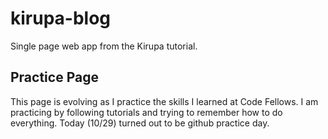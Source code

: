 # kirupa-blog
Single page web app from the Kirupa tutorial. 

## Practice Page
This page is evolving as I practice the skills I learned at Code Fellows. I am practicing by following tutorials and trying to remember how to do everything. Today (10/29) turned out to be github practice day. 
